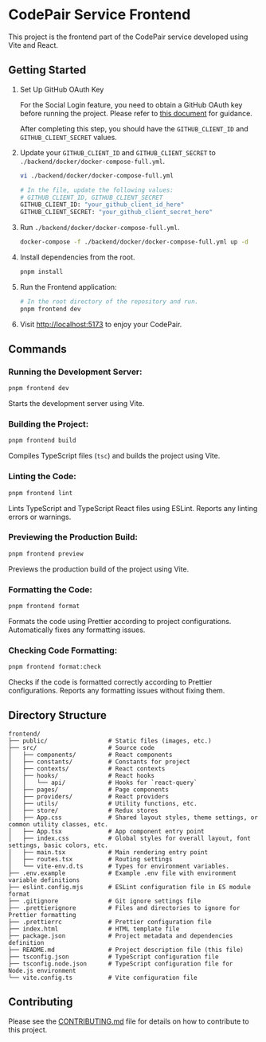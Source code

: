 # CodePair Service Frontend

This project is the frontend part of the CodePair service developed using Vite and React.

## Getting Started

1. Set Up GitHub OAuth Key

    For the Social Login feature, you need to obtain a GitHub OAuth key before running the project. Please refer to [this document](../docs/1_Set_Up_GitHub_OAuth_Key.md) for guidance.

    After completing this step, you should have the `GITHUB_CLIENT_ID` and `GITHUB_CLIENT_SECRET` values.

2. Update your `GITHUB_CLIENT_ID` and `GITHUB_CLIENT_SECRET` to `./backend/docker/docker-compose-full.yml`.

    ```bash
    vi ./backend/docker/docker-compose-full.yml

    # In the file, update the following values:
    # GITHUB_CLIENT_ID, GITHUB_CLIENT_SECRET
    GITHUB_CLIENT_ID: "your_github_client_id_here"
    GITHUB_CLIENT_SECRET: "your_github_client_secret_here"
    ```

3. Run `./backend/docker/docker-compose-full.yml`.

    ```bash
    docker-compose -f ./backend/docker/docker-compose-full.yml up -d
    ```

4. Install dependencies from the root.

    ```bash
    pnpm install
    ```

5. Run the Frontend application:

    ```bash
    # In the root directory of the repository and run.
    pnpm frontend dev
    ```

6. Visit [http://localhost:5173](http://localhost:5173) to enjoy your CodePair.

## Commands

### Running the Development Server:

```bash
pnpm frontend dev
```

Starts the development server using Vite.

### Building the Project:

```bash
pnpm frontend build
```

Compiles TypeScript files (`tsc`) and builds the project using Vite.

### Linting the Code:

```bash
pnpm frontend lint
```

Lints TypeScript and TypeScript React files using ESLint. Reports any linting errors or warnings.

### Previewing the Production Build:

```bash
pnpm frontend preview
```

Previews the production build of the project using Vite.

### Formatting the Code:

```bash
pnpm frontend format
```

Formats the code using Prettier according to project configurations. Automatically fixes any formatting issues.

### Checking Code Formatting:

```bash
pnpm frontend format:check
```

Checks if the code is formatted correctly according to Prettier configurations. Reports any formatting issues without fixing them.

## Directory Structure

```
frontend/
├── public/                 # Static files (images, etc.)
├── src/                    # Source code
│   ├── components/         # React components
│   ├── constants/          # Constants for project
│   ├── contexts/           # React contexts
│   ├── hooks/              # React hooks
│   │   └── api/            # Hooks for `react-query`
│   ├── pages/              # Page components
│   ├── providers/          # React providers
│   ├── utils/              # Utility functions, etc.
│   ├── store/              # Redux stores
│   ├── App.css             # Shared layout styles, theme settings, or common utility classes, etc.
│   ├── App.tsx             # App component entry point
│   ├── index.css           # Global styles for overall layout, font settings, basic colors, etc.
│   ├── main.tsx            # Main rendering entry point
│   ├── routes.tsx          # Routing settings
│   └── vite-env.d.ts       # Types for environment variables.
├── .env.example            # Example .env file with environment variable definitions
├── eslint.config.mjs       # ESLint configuration file in ES module format
├── .gitignore              # Git ignore settings file
├── .prettierignore         # Files and directories to ignore for Prettier formatting
├── .prettierrc             # Prettier configuration file
├── index.html              # HTML template file
├── package.json            # Project metadata and dependencies definition
├── README.md               # Project description file (this file)
├── tsconfig.json           # TypeScript configuration file
├── tsconfig.node.json      # TypeScript configuration file for Node.js environment
└── vite.config.ts          # Vite configuration file
```

## Contributing

Please see the [CONTRIBUTING.md](../CONTRIBUTING.md) file for details on how to contribute to this project.

